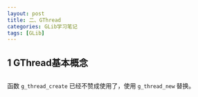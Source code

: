 ```yaml
---
layout: post
title: 二、GThread
categories: GLib学习笔记
tags: [GLib]
---
```


## 1 GThread基本概念

## 

函数 `g_thread_create` 已经不赞成使用了，使用 `g_thread_new` 替换。